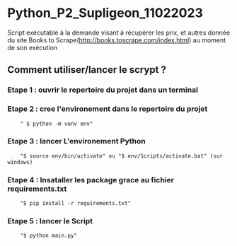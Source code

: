 # Python_P2_Supligeon_11022023

Script exécutable à la demande visant à récupérer les prix, et autres donnée du site Books to Scrape(http://books.toscrape.com/index.html) au moment de son exécution


## Comment utiliser/lancer le scrypt ?

### Etape 1 : ouvrir le repertoire du projet dans un terminal

### Etape 2 : cree l'environement dans le repertoire du projet
        " $ python -m venv env"

### Etape 3 : lancer L'environement Python
        "$ source env/bin/activate" ou "$ env/Scripts/activate.bat" (sur windows)

### Etape 4 : Insataller les package grace au fichier requirements.txt
        "$ pip install -r requirements.txt"

### Etape 5 : lancer le Script
        "$ python main.py"
